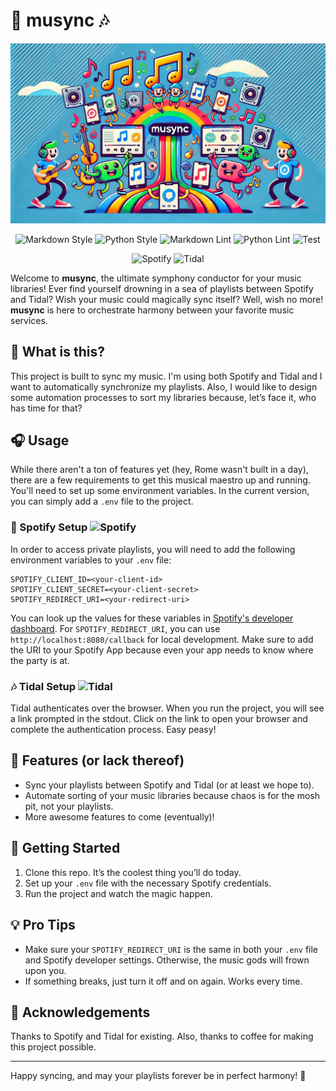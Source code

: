 # 🎼 musync 🎶

![musync](./media/musync.png)

<div align="center">

![Markdown Style](https://img.shields.io/badge/Markdown_Style-Prettier-ff69b4.svg)
![Python Style](https://img.shields.io/badge/Python_Style-Black-000000.svg)
![Markdown Lint](https://github.com/klepp0/musync/actions/workflows/markdown-lint.yml/badge.svg)
![Python Lint](https://github.com/klepp0/musync/actions/workflows/python-lint.yml/badge.svg)
![Test](https://github.com/klepp0/musync/actions/workflows/test.yml/badge.svg)

</div>

<div align="center">

![Spotify](https://img.shields.io/badge/Spotify-1ED760?style=for-the-badge&logo=spotify&logoColor=white)
![Tidal](https://img.shields.io/badge/tidal-00FFFF?style=for-the-badge&logo=tidal&logoColor=black)

</div>

Welcome to **musync**, the ultimate symphony conductor for your music libraries! Ever find yourself drowning in a sea of playlists between Spotify and Tidal? Wish your music could magically sync itself? Well, wish no more! **musync** is here to orchestrate harmony between your favorite music services.

## 🎤 What is this?

This project is built to sync my music. I'm using both Spotify and Tidal and I want to automatically synchronize my playlists. Also, I would like to design some automation processes to sort my libraries because, let’s face it, who has time for that?

## 🎧 Usage

While there aren't a ton of features yet (hey, Rome wasn't built in a day), there are a few requirements to get this musical maestro up and running. You'll need to set up some environment variables. In the current version, you can simply add a `.env` file to the project.

### 🎵 Spotify Setup ![Spotify](https://img.shields.io/badge/Spotify-1ED760?style=for-the-badge&logo=spotify&logoColor=white)

In order to access private playlists, you will need to add the following environment variables to your `.env` file:

```
SPOTIFY_CLIENT_ID=<your-client-id>
SPOTIFY_CLIENT_SECRET=<your-client-secret>
SPOTIFY_REDIRECT_URI=<your-redirect-uri>
```

You can look up the values for these variables in [Spotify's developer dashboard](https://developer.spotify.com/dashboard). For `SPOTIFY_REDIRECT_URI`, you can use `http://localhost:8080/callback` for local development. Make sure to add the URI to your Spotify App because even your app needs to know where the party is at.

### 🎶 Tidal Setup ![Tidal](https://img.shields.io/badge/tidal-00FFFF?style=for-the-badge&logo=tidal&logoColor=black)

Tidal authenticates over the browser. When you run the project, you will see a link prompted in the stdout. Click on the link to open your browser and complete the authentication process. Easy peasy!

## 🥁 Features (or lack thereof)

- Sync your playlists between Spotify and Tidal (or at least we hope to).
- Automate sorting of your music libraries because chaos is for the mosh pit, not your playlists.
- More awesome features to come (eventually)!

## 🚀 Getting Started

1. Clone this repo. It’s the coolest thing you’ll do today.
2. Set up your `.env` file with the necessary Spotify credentials.
3. Run the project and watch the magic happen.

## 💡 Pro Tips

- Make sure your `SPOTIFY_REDIRECT_URI` is the same in both your `.env` file and Spotify developer settings. Otherwise, the music gods will frown upon you.
- If something breaks, just turn it off and on again. Works every time.

## 🙏 Acknowledgements

Thanks to Spotify and Tidal for existing. Also, thanks to coffee for making this project possible.

---

Happy syncing, and may your playlists forever be in perfect harmony! 🎷
